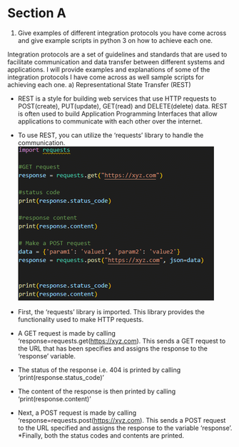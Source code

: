 # Section A

1. Give examples of different integration protocols you have come across and give example scripts in python 3 on how to achieve each one.

Integration protocols are a set of guidelines and standards that are used to facilitate communication and data transfer between different systems and applications. I will provide examples and explanations of some of the integration protocols I have come across as well sample scripts for achieving each one.
a)	Representational State Transfer (REST)
* REST is a style for building web services that use HTTP requests to POST(create), PUT(update), GET(read) and DELETE(delete) data. REST is often used to build Application Programming Interfaces that allow applications to communicate with each other over the internet.
* To use REST, you can utilize the ‘requests’ library to handle the communication.
![Alt text](Picture1.png)

* First, the ‘requests’ library is imported. This library provides the functionality used to make HTTP requests.
* A GET request is made by calling ‘response=requests.get(https://xyz.com). This sends a GET request to the URL that has been specifies and assigns the response to the ‘response’ variable.
* The status of the response i.e. 404 is printed by calling ‘print(response.status_code)’
* The content of the response is then printed by calling ‘print(response.content)’
* Next, a POST request is made by calling ‘response=requests.post(https://xyz.com). This sends a POST request to the URL specified and assigns the response to the variable ‘response’.
*Finally, both the status codes and contents are printed.


